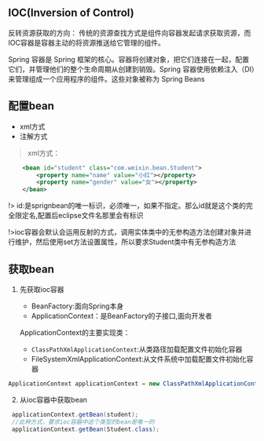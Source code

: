 ## IOC(Inversion of Control)

反转资源获取的方向：
传统的资源查找方式是组件向容器发起请求获取资源，而IOC容器是容器主动的将资源推送给它管理的组件。

Spring 容器是 Spring 框架的核心。容器将创建对象，把它们连接在一起，配置它们，并管理他们的整个生命周期从创建到销毁。Spring 容器使用依赖注入（DI）来管理组成一个应用程序的组件。这些对象被称为 Spring Beans

## 配置bean

- xml方式
- 注解方式

>xml方式：

```xml
	<bean id="student" class="com.weixin.bean.Student">
		<property name="name" value="小红"></property>
		<property name="gender" value="女"></property>
	</bean>
```
!> id:是sprignbean的唯一标识，必须唯一，如果不指定。那么id就是这个类的完全限定名,配置后eclipse文件名那里会有标识

!>ioc容器会默认会运用反射的方式，调用实体类中的无参构造方法创建对象并进行维护，然后使用set方法设置属性，所以要求Student类中有无参构造方法

## 获取bean

1. 先获取ioc容器
    - BeanFactory:面向Spring本身
    - ApplicationContext：是BeanFactory的子接口,面向开发者
   
   ApplicationContext的主要实现类：
    - `ClassPathXmlApplicationContext`:从类路径加载配置文件初始化容器
    - FileSystemXmlApplicationContext:从文件系统中加载配置文件初始化容器
```java
ApplicationContext applicationContext = new ClassPathXmlApplicationContext("applicationContext.xml");
```

2. 从ioc容器中获取bean
```java
 applicationContext.getBean(student);
 //此种方式，要求ioc容器中这个类型的bean是唯一的
 applicationContext.getBean(Student.class);
```



